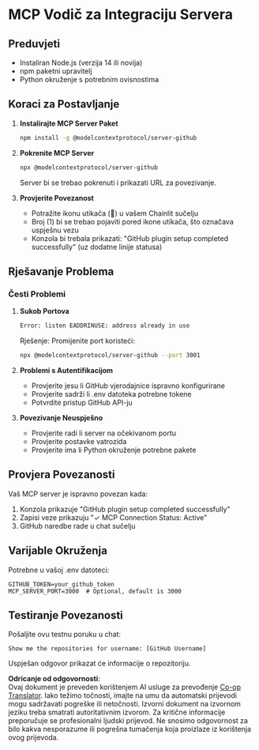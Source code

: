 <!--
CO_OP_TRANSLATOR_METADATA:
{
  "original_hash": "c4be907703b836d1a1c360db20da4de9",
  "translation_date": "2025-07-12T14:18:54+00:00",
  "source_file": "11-mcp/code_samples/github-mcp/MCP_SETUP.md",
  "language_code": "hr"
}
-->
# MCP Vodič za Integraciju Servera

## Preduvjeti
- Instaliran Node.js (verzija 14 ili novija)
- npm paketni upravitelj
- Python okruženje s potrebnim ovisnostima

## Koraci za Postavljanje

1. **Instalirajte MCP Server Paket**
   ```bash
   npm install -g @modelcontextprotocol/server-github
   ```

2. **Pokrenite MCP Server**
   ```bash
   npx @modelcontextprotocol/server-github
   ```
   Server bi se trebao pokrenuti i prikazati URL za povezivanje.

3. **Provjerite Povezanost**
   - Potražite ikonu utikača (🔌) u vašem Chainlit sučelju
   - Broj (1) bi se trebao pojaviti pored ikone utikača, što označava uspješnu vezu
   - Konzola bi trebala prikazati: "GitHub plugin setup completed successfully" (uz dodatne linije statusa)

## Rješavanje Problema

### Česti Problemi

1. **Sukob Portova**
   ```bash
   Error: listen EADDRINUSE: address already in use
   ```
   Rješenje: Promijenite port koristeći:
   ```bash
   npx @modelcontextprotocol/server-github --port 3001
   ```

2. **Problemi s Autentifikacijom**
   - Provjerite jesu li GitHub vjerodajnice ispravno konfigurirane
   - Provjerite sadrži li .env datoteka potrebne tokene
   - Potvrdite pristup GitHub API-ju

3. **Povezivanje Neuspješno**
   - Provjerite radi li server na očekivanom portu
   - Provjerite postavke vatrozida
   - Provjerite ima li Python okruženje potrebne pakete

## Provjera Povezanosti

Vaš MCP server je ispravno povezan kada:
1. Konzola prikazuje "GitHub plugin setup completed successfully"
2. Zapisi veze prikazuju "✓ MCP Connection Status: Active"
3. GitHub naredbe rade u chat sučelju

## Varijable Okruženja

Potrebne u vašoj .env datoteci:
```
GITHUB_TOKEN=your_github_token
MCP_SERVER_PORT=3000  # Optional, default is 3000
```

## Testiranje Povezanosti

Pošaljite ovu testnu poruku u chat:
```
Show me the repositories for username: [GitHub Username]
```
Uspješan odgovor prikazat će informacije o repozitoriju.

**Odricanje od odgovornosti**:  
Ovaj dokument je preveden korištenjem AI usluge za prevođenje [Co-op Translator](https://github.com/Azure/co-op-translator). Iako težimo točnosti, imajte na umu da automatski prijevodi mogu sadržavati pogreške ili netočnosti. Izvorni dokument na izvornom jeziku treba smatrati autoritativnim izvorom. Za kritične informacije preporučuje se profesionalni ljudski prijevod. Ne snosimo odgovornost za bilo kakva nesporazume ili pogrešna tumačenja koja proizlaze iz korištenja ovog prijevoda.
